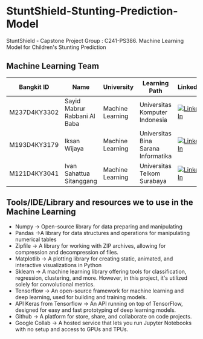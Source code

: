 # StuntShield-Stunting-Prediction-Model
StuntShield - Capstone Project Group : C241-PS386. Machine Learning Model for Children's Stunting Prediction

## Machine Learning Team

|Bangkit ID|Name|University|Learning Path|LinkedIn
|--|--|--|--|--
|M237D4KY3302|Sayid Mabrur Rabbani Al Baba|Machine Learning|Universitas Komputer Indonesia|[![LinkedIn](https://img.shields.io/badge/linkedin-%230077B5.svg?style=for-the-badge&logo=linkedin&logoColor=white)](https://www.linkedin.com/in/sayid-mabrur-r-553174191/)|
|M193D4KY3179|Iksan Wijaya|Machine Learning|Universitas Bina Sarana Informatika|[![LinkedIn](https://img.shields.io/badge/linkedin-%230077B5.svg?style=for-the-badge&logo=linkedin&logoColor=white)](https://www.linkedin.com/in/iksan-wijaya-0616662b3/)|
|M121D4KY3041|Ivan Sahattua Sitanggang|Machine Learning|Universitas Telkom Surabaya|[![LinkedIn](https://img.shields.io/badge/linkedin-%230077B5.svg?style=for-the-badge&logo=linkedin&logoColor=white)](https://www.linkedin.com/in/ivan-sitanggang-/)|

## Tools/IDE/Library and resources we to use in the Machine Learning
- Numpy -> Open-source library for data preparing and manipulating
- Pandas ->A  library for data structures and operations for manipulating numerical tables
- Zipfile -> A library for working with ZIP archives, allowing for compression and decompression of files.
- Matplotlib -> A plotting library for creating static, animated, and interactive visualizations in Python
- Sklearn -> A machine learning library offering tools for classification, regression, clustering, and more. However, in this project, it's utilized solely for convolutional metrics.
- Tensorflow -> An open-source framework for machine learning and deep learning, used for building and training models.
- API Keras from Tensorflow -> An API running on top of TensorFlow, designed for easy and fast prototyping of deep learning models.
- Github -> A platform for store, share, and collaborate on code projects.
- Google Collab -> A hosted service that lets you run Jupyter Notebooks with no setup and access to GPUs and TPUs.


